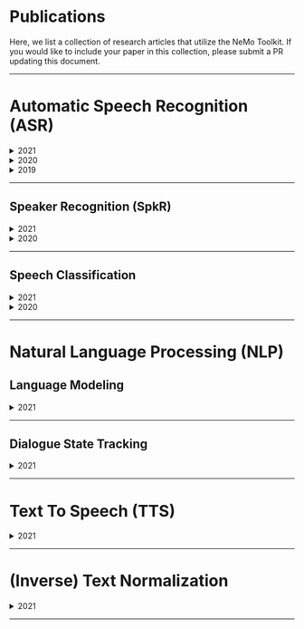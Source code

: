 # Publications

Here, we list a collection of research articles that utilize the NeMo Toolkit. If you would like to include your paper in this collection, please submit a PR updating this document.

-------

# Automatic Speech Recognition (ASR)

<details>
  <summary>2021</summary>
  
  * [Citrinet: Closing the Gap between Non-Autoregressive and Autoregressive End-to-End Models for Automatic Speech Recognition](https://arxiv.org/abs/2104.01721)
  * [SPGISpeech: 5,000 hours of transcribed financial audio for fully formatted end-to-end speech recognition](https://www.isca-speech.org/archive/interspeech_2021/oneill21_interspeech.html)
  * [CarneliNet: Neural Mixture Model for Automatic Speech Recognition](https://arxiv.org/abs/2107.10708)
  * [CTC Variations Through New WFST Topologies](https://arxiv.org/abs/2110.03098)
  * [A Toolbox for Construction and Analysis of Speech Datasets](https://openreview.net/pdf?id=oJ0oHQtAld)
  
</details>


<details>
  <summary>2020</summary>

  * [Cross-Language Transfer Learning, Continuous Learning, and Domain Adaptation for End-to-End Automatic Speech Recognition](https://ieeexplore.ieee.org/document/9428334)
  * [Correction of Automatic Speech Recognition with Transformer Sequence-To-Sequence Model](https://ieeexplore.ieee.org/abstract/document/9053051)
  * [Improving Noise Robustness of an End-to-End Neural Model for Automatic Speech Recognition](https://arxiv.org/abs/2010.12715)

</details>


<details>
  <summary>2019</summary>
  
  * [Jasper: An End-to-End Convolutional Neural Acoustic Model](https://arxiv.org/abs/1904.03288)
  * [QuartzNet: Deep Automatic Speech Recognition with 1D Time-Channel Separable Convolutions](https://arxiv.org/abs/1910.10261)
  
  
</details>


--------


## Speaker Recognition (SpkR)

<details>
  <summary>2021</summary>
  
  * [TitaNet: Neural Model for speaker representation with 1D Depth-wise separable convolutions and global context]( https://arxiv.org/pdf/2110.04410.pdf) 

</details>


<details>
  <summary>2020</summary>
  
  * [SpeakerNet: 1D Depth-wise Separable Convolutional Network for Text-Independent Speaker Recognition and Verification]( https://arxiv.org/pdf/2010.12653.pdf) 

</details>

--------

## Speech Classification

<details>
  <summary>2021</summary>
  
  * [MarbleNet: Deep 1D Time-Channel Separable Convolutional Neural Network for Voice Activity Detection](https://ieeexplore.ieee.org/abstract/document/9414470/)

</details>

  
<details>
  <summary>2020</summary>
  
  * [MatchboxNet - 1D Time-Channel Separable Convolutional Neural Network Architecture for Speech Commands Recognition](http://www.interspeech2020.org/index.php?m=content&c=index&a=show&catid=337&id=993)
  
</details>


--------

# Natural Language Processing (NLP)

## Language Modeling

<details>
  <summary>2021</summary>
  
  * [BioMegatron: Larger Biomedical Domain Language Model  ](https://arxiv.org/abs/2105.08049)
  
</details>

--------

## Dialogue State Tracking

<details>
  <summary>2021</summary>
  
  * [SGD-QA: Fast Schema-Guided Dialogue State Tracking for Unseen Services](https://aclanthology.org/2020.emnlp-main.379/)
  
</details>

--------


# Text To Speech (TTS)

<details>
  <summary>2021</summary>
  
  * [TalkNet: Fully-Convolutional Non-Autoregressive Speech Synthesis Model](https://www.isca-speech.org/archive/interspeech_2021/beliaev21_interspeech.html)
  * [TalkNet 2: Non-Autoregressive Depth-Wise Separable Convolutional Model for Speech Synthesis with Explicit Pitch and Duration Prediction](https://arxiv.org/abs/2104.08189)
  * [Hi-Fi Multi-Speaker English TTS Dataset](https://www.isca-speech.org/archive/pdfs/interspeech_2021/bakhturina21_interspeech.pdf)
  * [Mixer-TTS: non-autoregressive, fast and compact text-to-speech model conditioned on language model embeddings](https://arxiv.org/abs/2110.03584)
  
</details>


--------

# (Inverse) Text Normalization

<details>
  <summary>2021</summary>
  
  * [NeMo Inverse Text Normalization: From Development to Production](https://www.isca-speech.org/archive/pdfs/interspeech_2021/zhang21ga_interspeech.pdf)
  * [A Unified Transformer-based Framework for Duplex Text Normalization](https://arxiv.org/pdf/2108.09889.pdf )
  
</details>

--------